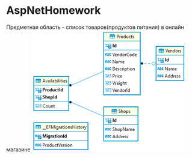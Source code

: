 # AspNetHomework
Предметная область - список товаров(продуктов питания) в онлайн магазине
![Image alt](https://github.com/D69ion/AspNetHomework/raw/master/image.png)
